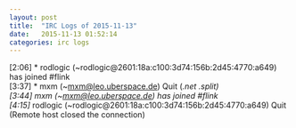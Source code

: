 ```yaml
---
layout: post
title:  "IRC Logs of 2015-11-13"
date:   2015-11-13 01:52:14
categories: irc logs
---
```

<span class="irc-date">[2:06]</span> <span class="irc-green">* rodlogic (~rodlogic@2601:18a:c100:3d74:156b:2d45:4770:a649) has joined #flink</span><br />
<span class="irc-date">[3:37]</span> <span class="irc-navy">* mxm (~mxm@leo.uberspace.de) Quit (*.net *.split)</span><br />
<span class="irc-date">[3:44]</span> <span class="irc-green">* mxm (~mxm@leo.uberspace.de) has joined #flink</span><br />
<span class="irc-date">[4:15]</span> <span class="irc-navy">* rodlogic (~rodlogic@2601:18a:c100:3d74:156b:2d45:4770:a649) Quit (Remote host closed the connection)</span><br />
